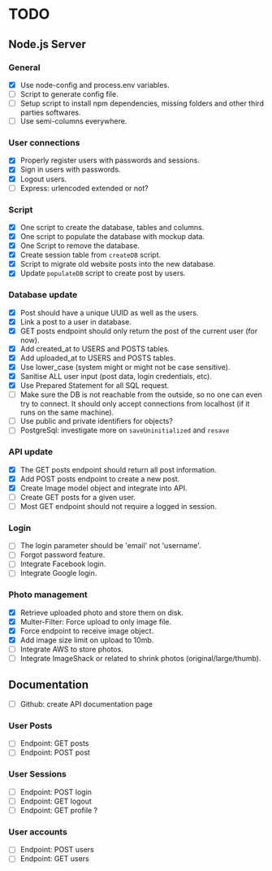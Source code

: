 # TODO

## Node.js Server

### General
- [x] Use node-config and process.env variables.
- [ ] Script to generate config file.
- [ ] Setup script to install npm dependencies, missing folders and other third parties softwares.
- [ ] Use semi-columns everywhere.

### User connections
- [x] Properly register users with passwords and sessions.
- [x] Sign in users with passwords.
- [x] Logout users.
- [ ] Express: urlencoded extended or not?

### Script
- [x] One script to create the database, tables and columns.
- [x] One script to populate the database with mockup data.
- [x] One Script to remove the database.
- [x] Create session table from `createDB` script.
- [x] Script to migrate old website posts into the new database.
- [x] Update `populateDB` script to create post by users.

### Database update
- [x] Post should have a unique UUID as well as the users.
- [x] Link a post to a user in database.
- [x] GET posts endpoint should only return the post of the current user (for now).
- [x] Add created_at to USERS and POSTS tables.
- [x] Add uploaded_at to USERS and POSTS tables.
- [x] Use lower_case (system might or might not be case sensitive).
- [x] Sanitise ALL user input (post data, login credentials, etc).
- [x] Use Prepared Statement for all SQL request.
- [ ] Make sure the DB is not reachable from the outside, so no one can even try to connect. It should only accept connections from localhost (if it runs on the same machine).
- [ ] Use public and private identifiers for objects?
- [ ] PostgreSql: investigate more on `saveUninitialized` and `resave`

### API update
- [x] The GET posts endpoint should return all post information.
- [x] Add POST posts endpoint to create a new post.
- [x] Create Image model object and integrate into API.
- [ ] Create GET posts for a given user.
- [ ] Most GET endpoint should not require a logged in session.

### Login
- [ ] The login parameter should be 'email' not 'username'.
- [ ] Forgot password feature.
- [ ] Integrate Facebook login.
- [ ] Integrate Google login.

### Photo management
- [x] Retrieve uploaded photo and store them on disk.
- [x] Multer-Filter: Force upload to only image file.
- [x] Force endpoint to receive image object.
- [x] Add image size limit on upload to 10mb.
- [ ] Integrate AWS to store photos.
- [ ] Integrate ImageShack or related to shrink photos (original/large/thumb).

## Documentation
- [ ] Github: create API documentation page
### User Posts
- [ ] Endpoint: GET posts
- [ ] Endpoint: POST post
### User Sessions
- [ ] Endpoint: POST login
- [ ] Endpoint: GET logout
- [ ] Endpoint: GET profile ?
### User accounts
- [ ] Endpoint: POST users
- [ ] Endpoint: GET users
